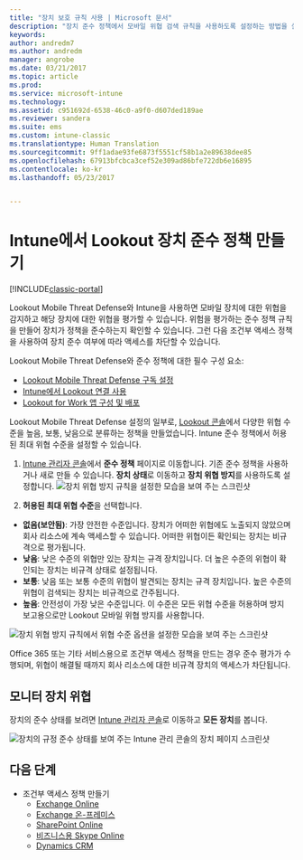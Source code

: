 ```yaml
---
title: "장치 보호 규칙 사용 | Microsoft 문서"
description: "장치 준수 정책에서 모바일 위협 검색 규칙을 사용하도록 설정하는 방법을 설명합니다."
keywords: 
author: andredm7
ms.author: andredm
manager: angrobe
ms.date: 03/21/2017
ms.topic: article
ms.prod: 
ms.service: microsoft-intune
ms.technology: 
ms.assetid: c951692d-6538-46c0-a9f0-d607ded189ae
ms.reviewer: sandera
ms.suite: ems
ms.custom: intune-classic
ms.translationtype: Human Translation
ms.sourcegitcommit: 9ff1adae93fe6873f5551cf58b1a2e89638dee85
ms.openlocfilehash: 67913bfcbca3cef52e309ad86bfe722db6e16895
ms.contentlocale: ko-kr
ms.lasthandoff: 05/23/2017


---
```


# <a name="create-lookout-device-compliance-policy-in-intune"></a>Intune에서 Lookout 장치 준수 정책 만들기

[!INCLUDE[classic-portal](../includes/classic-portal.md)]

Lookout Mobile Threat Defense와 Intune을 사용하면 모바일 장치에 대한 위협을 감지하고 해당 장치에 대한 위협을 평가할 수 있습니다. 위험을 평가하는 준수 정책 규칙을 만들어 장치가 정책을 준수하는지 확인할 수 있습니다. 그런 다음 조건부 액세스 정책을 사용하여 장치 준수 여부에 따라 액세스를 차단할 수 있습니다.

Lookout Mobile Threat Defense와 준수 정책에 대한 필수 구성 요소:

- [Lookout Mobile Threat Defense 구독 설정](setup-your-lookout-mtd-subscription.md)
- [Intune에서 Lookout 연결 사용](enable-lookout-mtd-connection.md)
- [Lookout for Work 앱 구성 및 배포](configure-deploy-lookout-for-work-app.md)

Lookout Mobile Threat Defense 설정의 일부로, [Lookout 콘솔](https://aad.lookout.com)에서 다양한 위협 수준을 높음, 보통, 낮음으로 분류하는 정책을 만들었습니다. Intune 준수 정책에서 허용된 최대 위협 수준을 설정할 수 있습니다.

1. [Intune 관리자 콘솔](https://manage.microsoft.com)에서 **준수 정책** 페이지로 이동합니다. 기존 준수 정책을 사용하거나 새로 만들 수 있습니다. **장치 상태**로 이동하고 **장치 위협 방지**를 사용하도록 설정합니다.
  ![장치 위협 방지 규칙을 설정한 모습을 보여 주는 스크린샷](../media/mtp/mtp-compliance-policy-rule.png)

2. **허용된 최대 위협 수준**을 선택합니다.
  * **없음(보안됨)**: 가장 안전한 수준입니다.  장치가 어떠한 위협에도 노출되지 않았으며 회사 리소스에 계속 액세스할 수 있습니다.  어떠한 위협이든 확인되는 장치는 비규격으로 평가됩니다.  
  * **낮음**: 낮은 수준의 위협만 있는 장치는 규격 장치입니다. 더 높은 수준의 위협이 확인되는 장치는 비규격 상태로 설정됩니다.
  * **보통**: 낮음 또는 보통 수준의 위협이 발견되는 장치는 규격 장치입니다. 높은 수준의 위협이 검색되는 장치는 비규격으로 간주됩니다.
  * **높음**: 안전성이 가장 낮은 수준입니다. 이 수준은 모든 위협 수준을 허용하며 방지 보고용으로만 Lookout 모바일 위협 방지를 사용합니다.

![장치 위협 방지 규칙에서 위협 수준 옵션을 설정한 모습을 보여 주는 스크린샷](../media/mtp/mtp-compliance-policy-setting.png)

Office 365 또는 기타 서비스용으로 조건부 액세스 정책을 만드는 경우 준수 평가가 수행되며, 위협이 해결될 때까지 회사 리소스에 대한 비규격 장치의 액세스가 차단됩니다.

## <a name="monitor-device-threats"></a>모니터 장치 위협
장치의 준수 상태를 보려면 [Intune 관리자 콘솔](https://manage.microsoft.com)로 이동하고 **모든 장치**를 봅니다.

![장치의 규정 준수 상태를 보여 주는 Intune 관리 콘솔의 장치 페이지 스크린샷](../media/mtp/mtp-device-status-intune-console.png)

## <a name="next-steps"></a>다음 단계
* 조건부 액세스 정책 만들기
  * [Exchange Online](restrict-access-to-exchange-online-with-microsoft-intune.md)
  * [Exchange 온-프레미스](restrict-access-to-exchange-onpremises-with-microsoft-intune.md)
  * [SharePoint Online](restrict-access-to-sharepoint-online-with-microsoft-intune.md)
  * [비즈니스용 Skype Online](restrict-access-to-skype-for-business-online-with-microsoft-intune.md)
  * [Dynamics CRM](restrict-access-to-dynamics-crm-online-with-microsoft-intune.md)

